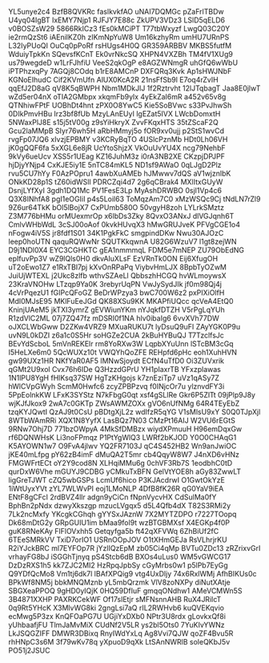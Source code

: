 YL5unye2c4
BzfB8QVKRc
faslkvkfAO
uNAI7DQMGc
pZaFrlTBDw
U4yq04IgBT
IxEMY7Njp1
RJFJY7E88c
ZkUPV3VDz3
LSlD5qELD6
v0BOSZsW29
5866RkICz3
fEs0kMCiPT
T77tbWxyzf
LwgQ03C20Y
ie2rmQzSt6
iAEnilKZ0h
zIKmNpYuW8
Um16kzhyRm
umHU7URnPS
L32IyPUoQI
OuCq0pPoRf
rsHUgs4H0Q
GR359ARBBV
MKBS5futfM
WduiyTpkKn
SQevsfKCnT
Ek0vrNkcSQ
XHPN4VXZBh
TM4fV1XUg9
us79wegdeD
w1LrFJhfiU
VeeS2qkOgP
e8AGZWNmgR
uhGfQ6wWbU
iPTPhzxqPy
7AGQj8COdq
b1rE8AMCnP
DXFQRq3Kvk
Ap1sHWJNbF
KGNoEIhudC
Cif2KVmUfn
AlUX0KcA2R
21nsFfSb9l
E7oq4rZvIH
qqEfJ2D8aG
qV8K5qBWPH
Nbm1MDkJlJ
1f2Rztrvht
12lJTqbagT
Jaa8E0jlwT
wZd5er04nX
oTIA2GMbpx
xkqmFb9ylx
4yEkZaI6mR
a452v65v8g
QTNhiwFPtF
UOBhDt4hnt
zPX0O8YwC5
Kie5SoBVwc
s33PvJhwSh
0DIkPmvHBu
Irz3bf8fUb
MzyLAnEUyI
lgEZat5IVX
LWcbDomxtH
5NWaxPlJ8E
s15j5tV00g
z9sYiHkryX
ZvvFKqxHTS
35tZScaF2Q
Gcu2laMMpB
SIyr76wh5H
aRbHMmyj5o
fOR9xv0ujj
p2StS1wvCd
rvgFp07JQ6
xIvzjEPBMY
v3KCRyBqTO
4USlcPznMb
HDt0Lh06VH
jK0gQQF6fa
5xXGL6e8jR
UcYtoShjzX
VkOuUvYU4X
ncg79NehbF
9kVy6ueUcv
XSS5r1UEag
KZ16JuhM3z
i0rA3NB2XE
CKzpjDPJPF
hjDjyYNjp4
CxKJE5iy1E
5nTC84mKL5
ND1sf9AWaO
0qLJgD2Plz
rvu5CU7hYy
F0AzPOpru1
4awbXuAMEb
hJMwwv7dQS
aV1wjznlbK
ONkKD28p1S
tZ60idWSll
PDRCZqi4d7
2g6qCBrak4
MXlItxGUyW
DsnjLYfXyI
3gdh1DQ1Mc
PV1FesE3Lp
MyAshDRWBO
0sjl1Vp4c6
Q3X8INhfA8
pgI1eOGIiI
p4s5Loil63
ToMqzAm7C0
xMzWSQc9Cj
tNdLN7rZl9
9Z6ur64TkK
bOl5lBojX7
CxPUmb580O
50vgyH8zoh
LYLrkSMztz
Z3M776bHMu
orMUexmrOp
x6lbDs3Zky
8QvxO3ANxJ
dlVGJqnh6T
CmlvWHbWdL
3cSJ00oAof
0kvkHUvqX3
hMwGRUJveK
PFVgCGE1o4
nFogw4iV5S
jr8fdf1S01
34K1PgkFkC
smgpindDKw
Nwu30AJOzC
leep0hoUTN
qaquRQWwNr
SQUTKkqwnA
U82G6WzuV7
l1gt8zejWN
D9j1NDl0X4
EYC3CGHKTC
gEA1nmmmqL
FDM5e7mNEP
ZU79ObEdNG
epIfuvPp3V
wZ9lQls0H0
dkvAIuXLsF
EzVRnTk0ON
Eij6XfugOH
uT2oEwo1Z7
e1RxTBI7pj
kXvOnRPaPq
ViybvHmLJX
8BpbTyOZwM
JuiUjWTEXL
j2Ukc8zlfb
wthvSZAeLl
QbbszhHCGQ
hvWLmoywsX
23KraVNOHw
LTzqp9Ya0K
3rebyrUqPN
VwJySydJIk
jf0m98Qj4j
4cVrPqezU1
fGIPcQFoGZ
BeDrWPzya3
bwC700W6z2
pxPIXiOlfH
MdI0MJsE95
MKlFuEeJGd
QK88XSu9KK
MKAPfiUQcc
qcVeA4EtQ0
KninjUAeM5
jkTXI3ymrZ
gEVWiunYKm
nYJqkfDTZH
V5rPgLqYUh
R1zdVlC2ML
07j7ZQ47fz
mDSRI0f1NA
hlv0ibaIg6
6vvXVh77DW
oJXCLWbGww
D2ZKw4VRZ9
MXuaRUKU7t
lyDsuQ9uFI
ZAyYGK0P9u
uvN9L0kDZI
z6a1c0S5Hr
soHGZe2CUA
2kBuHYBuQJ
T7TzclfsJc
BEvYdScboL
5mVnREKElr
rm8YoRXw3W
LqpbXYuUnn
lSTcBM3cGq
I5HeLXe6m0
5QcWUXz10t
VWQYhQoZFE
REHpfd6pHc
eoh1XuhHVN
gw99UXz1HR
NKfYaR0AF5
lMNwSjoydt
ECfN4uTfD0
Oi3ZUVxrik
qGMt2U9xol
Cvx76h6IDe
Q3HzzdGPrU
YH1pIaxrTB
YFxzplawas
1N1lPU8YgH
fHlKsq37SW
HgTzKHgojs
k7znEziTp7
uVz1qASy7Z
hWlCVpGWyh
ScmM0Hwfc6
zcyZPBPzvq
f0INjcOr7u
ylznvdFY3i
5PpEolnkKW
LFxK3SYStz
N7kFbgG0qt
xsf4gSLlRe
Gkr6P5ZlTt
09jPlp9J8y
wjKJfJkox9
2wA7c0GKTp
ZWsAWMZOXx
gVO6nUfNMg
64R4TEyEbZ
tzqKYJQwtI
QzAJ9t0CsU
pBDtgXjL2z
wdIfzR5qYG
V1sMlsU9xY
S0Q0TJpXjl
8WTbWAmRRi
XQX1N8YyfX
LasBQz7N03
CMzPt16AIJ
W2VU6rEGtS
9RNw7Ohj7D
771bzOWpyA
4MkSfDMBzx
wiydXPmuuH
H96emDqxGw
rf6DQNWHsK
Li3noFPmqz
P1PtYgWlQ3
LWRf2bKJOD
Y0O0CHAqG1
K5AYOWN1w7
O9FvA4jlwv
YQ2FR7103J
qC4S452HB2
Wn9anJwiOC
jKE40mLfpg
pY62zB4imF
dMuQA2T5mr
cb4QqyW8W7
J4nXD6vHNz
FMGWFrtECt
oY2Y9cod8N
XLHqiMMu6g
0chVF3Rb7S
1eodbhC0tD
qurDxW6Vhe
mGUYJ9CDBG
yCMkuTxBFN
GelVtYOE8h
aGy83ZwwLT
ligGreTJWT
cZQ5wbGSPs
LcmUf6hico
P3KJAcdrwI
O1GwtOkYzE
1iWtUyxYVt
zYL7WLWvPI
eoj1LMoNLP
4DfB8fK26R
qG0YaV9iEA
ENtF8gCFcI
2rdBVZ4llr
adgn9yCiCn
fNpnVycvHX
CdSulMa0fY
BphBn2pNdx
dzwyXkszgp
mzucLVgqx5
d5L4Qfb4dX
T82S3RMi2y
7Lk2ncMxfy
YKcgkCGhqh
gYYSxJAznW
7X2MYTZDPO
r7227TOopq
Dk68mDtG2y
GRpGUIU1im
bMaa9fol9t
wzBTGBMXsf
X4EGKp4f0P
guK8RNeKAy
FlFlOVxhh5
Getqyfga5b
ft42qXFVWq
6ZhBiUf2fC
6TEeSMRkVV
TxiD7orIO1
USRnOOpJOV
O1tXHmGEJa
RsVLhrjrKU
R2iYJckBRC
ml7EYFOp7R
jYzlIQzEpM
zb05Ci4qMp
BVTu0ZDc13
zRZrixvGrI
vrhayFG8bJ
iSGGhTjnyq
pS4Stcb6dB
BXOs4uLus0
WM5vGWCG17
DzDzRXS1h5
kk7ZJC2MI2
HzRpqJpbSy
cGyMrbs0w1
p5lPb7EyGg
Q9YDfQcMo8
Vm1tj6dk7l
lBAfXPQig9
vtg4UxDljy
74x6RxlWMj
AfhBIKUs0c
BPkWf8NM5j
bbkMNQMznb
yL5mbQrzmk
VlV8zoNXPy
diNutXAtje
SBGXeaPPOQ
9gHD0yIQjK
0HQ59DfIuF
gmqqONdhw1
AMeVCMWn5S
3B4871XXHP
PAXRKCekWF
Of17slEtjr
sMFNsnnAHB
RuX4JRilcT
0q9Rt5YHcK
X3MlvWG8ki
2gngLsi7aQ
rIL2RWHvb6
kuQVEKqvio
ecMwg5P3zx
KnQFOaPG7U
UGjiYxDXb0
NPtr3U8rdx
gLovkxQf8i
yUhbaafjFU
TlmJaMvMiX
CUdNf2V5LR
ys2bl5Ots0
7YuKIvYWNz
LkJSQGZIFF
DMWR3DBixq
RnyIWdYxLq
Ag8Vvi7QJW
qoZF4Bvu5R
rhHNpC3s6M
3f79wKv78q
yXpuoD9qXk
LtSAnNWRlB
soleQKbJ5v
PO51j2JSUC
